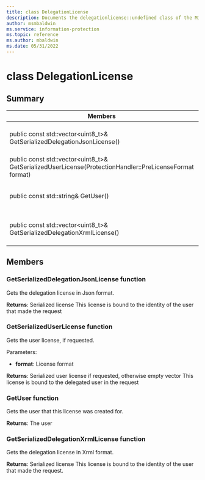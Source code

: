 ```yaml
---
title: class DelegationLicense 
description: Documents the delegationlicense::undefined class of the Microsoft Information Protection (MIP) SDK.
author: msmbaldwin
ms.service: information-protection
ms.topic: reference
ms.author: mbaldwin
ms.date: 05/31/2022
---
```


# class DelegationLicense 
  
## Summary
 Members                        | Descriptions                                
--------------------------------|---------------------------------------------
public const std::vector&lt;uint8_t&gt;& GetSerializedDelegationJsonLicense()  |  Gets the delegation license in Json format.
public const std::vector&lt;uint8_t&gt;& GetSerializedUserLicense(ProtectionHandler::PreLicenseFormat format)  |  Gets the user license, if requested.
public const std::string& GetUser()  |  Gets the user that this license was created for.
public const std::vector&lt;uint8_t&gt;& GetSerializedDelegationXrmlLicense()  |  Gets the delegation license in Xrml format.
  
## Members
  
### GetSerializedDelegationJsonLicense function
Gets the delegation license in Json format.

  
**Returns**: Serialized license
This license is bound to the identity of the user that made the request
  
### GetSerializedUserLicense function
Gets the user license, if requested.

Parameters:  
* **format**: License format



  
**Returns**: Serialized user license if requested, otherwise empty vector
This license is bound to the delegated user in the request
  
### GetUser function
Gets the user that this license was created for.

  
**Returns**: The user
  
### GetSerializedDelegationXrmlLicense function
Gets the delegation license in Xrml format.

  
**Returns**: Serialized license
This license is bound to the identity of the user that made the request.
